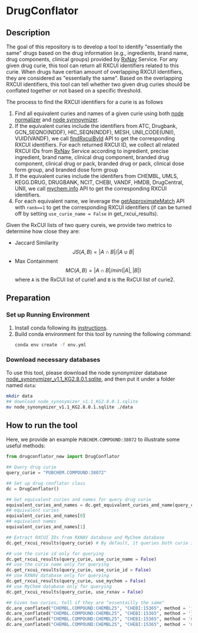 # DrugConflator

## Description
The goal of this repository is to develop a tool to identify "essentially the same" drugs based on the drug information (e.g., ingredients, brand name, drug components, clinical groups) provided by [RxNav](https://mor.nlm.nih.gov/RxNav/) Service. For any given drug curie, this tool can return all RXCUI identifiers related to this curie. When drugs have certian amount of overlapping RXCUI identifiers, they are considered as "essentially the same". Based on the overlapping RXCUI identifiers, this tool can tell whether two given drug curies should be conflated together or not based on a specific threshold.

The process to find the RXCUI identifiers for a curie is as follows
 1. Find all equivalent curies and names of a given curie using both [node normalizer](https://github.com/TranslatorSRI/NodeNormalization) and [node synnoymizer](https://github.com/RTXteam/RTX/tree/master/code/ARAX/NodeSynonymizer).
 2. If the equivalent curies include the identifiers from ATC, Drugbank, GCN_SEQNO(NDDF), HIC_SEQN(NDDF), MESH, UNII_CODE(UNII), VUID(VANDF), we call [findRxcuiById](https://lhncbc.nlm.nih.gov/RxNav/APIs/api-RxNorm.findRxcuiById.html) API to get the corresponding RXCUI identifiers. For each returned RXCUI ID, we collect all related RXCUI IDs from [RxNav](https://mor.nlm.nih.gov/RxNav/) Service according to ingredient, precise ingredient, brand name, clinical drug component, branded drug component, clinical drug or pack, branded drug or pack, clinical dose form group, and branded dose form group
 3. If the equivalent curies include the identifers from CHEMBL, UMLS, KEGG.DRUG, DRUGBANK, NCIT, CHEBI, VANDF, HMDB, DrugCentral, UNII, we call [mychem.info](https://mychem.info/) API to get the corresponding RXCUI identifiers.
 4. For each equivalent name, we leverage the [getApproximateMatch](https://lhncbc.nlm.nih.gov/RxNav/APIs/api-RxNorm.getApproximateMatch.html) API with `rank==1` to get the corresponding RXCUI identifiers (if can be turned off by setting `use_curie_name = False` in get_rxcui_results).

Given the RxCUI lists of two query cureis, we provide two metrics to determine how close they are:

- Jaccard Similarity
    $$
        JS(A, B) = |A ∩ B| / |A ∪ B|
    $$
- Max Containment
    $$
        MC(A, B) = |A ∩ B| / min(|A|, |B|)
    $$
where `A` is the RxCUI list of curie1 and `B` is the RxCUI list of curie2.


## Preparation

### Set up Running Environment
 1. Install conda following its [instructions](https://conda.io/projects/conda/en/latest/user-guide/install/index.html).
 2. Build conda environment for this tool by running the following command:
    ```bash
    conda env create -f env.yml
    ```

### Download necessary databases
To use this tool, please download the node synonymizer database [node_synonymizer_v1.1_KG2.8.0.1.sqlite](https://pennstateoffice365-my.sharepoint.com/:u:/g/personal/cqm5886_psu_edu/EbVzSgyiIeRCumXtAeCnSPkBTr5_g9lQ8mukWo9y3JDBzQ?e=yAXxsg), and then put it under a folder named `data`:
```bash
mkdir data
## download node_synonymizer_v1.1_KG2.8.0.1.sqlite
mv node_synonymizer_v1.1_KG2.8.0.1.sqlite ./data
```

## How to run the tool
Here, we provide an example `PUBCHEM.COMPOUND:38072` to illustrate some useful methods:
```python
from drugconflator_new import DrugConflator

## Query drug curie
query_curie = "PUBCHEM.COMPOUND:38072"

## Set up drug conflator class
dc = DrugConflator()

## Get equivalent curies and names for query drug curie
equivalent_curies_and_names = dc.get_equivalent_curies_and_name(query_curie)
## equivalent curies
equivalent_curies_and_names[0]
## equivalent names
equivalent_curies_and_names[1]

## Extract RXCUI IDs from RXNAV database and MyChem database
dc.get_rxcui_results(query_curie) # By default, it queries both curie id and name from both RXNAV and MyChem databases

## use the curie id only for querying
dc.get_rxcui_results(query_curie, use_curie_name = False)
## use the curie name only for querying
dc.get_rxcui_results(query_curie, use_curie_id = False)
## use RXNAV database only for querying
dc.get_rxcui_results(query_curie, use_mychem = False)
## use MyChem database only for querying
dc.get_rxcui_results(query_curie, use_rxnav = False)

## Given two curies, tell if they are "essentailly the same"
dc.are_conflated("CHEMBL.COMPOUND:CHEMBL25", "CHEBI:15365", method = 'js') # Use jaccard similarity
dc.are_conflated("CHEMBL.COMPOUND:CHEMBL25", "CHEBI:15365", method = 'js', threshold = 0.5, return_format='boolean') # Use jaccard similarity and return a boolean value based on threshold 0.5
dc.are_conflated("CHEMBL.COMPOUND:CHEMBL25", "CHEBI:15365", method = 'mc') # Uese max containment
dc.are_conflated("CHEMBL.COMPOUND:CHEMBL25", "CHEBI:15365", method = 'mc', threshold = 0.5, return_format='boolean') # Use max containment and return a boolean value based on threshold 0.5

```